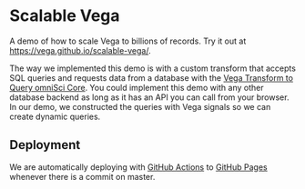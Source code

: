 # Scalable Vega

A demo of how to scale Vega to billions of records. Try it out at https://vega.github.io/scalable-vega/.

The way we implemented this demo is with a custom transform that accepts SQL queries and requests data from a database with the [Vega Transform to Query omniSci Core](https://github.com/vega/vega-transform-omnisci-core). You could implement this demo with any other database backend as long as it has an API you can call from your browser. In our demo, we constructed the queries with Vega signals so we can create dynamic queries.

## Deployment

We are automatically deploying with [GitHub Actions](https://github.com/features/actions) to [GitHub Pages](https://pages.github.com/) whenever there is a commit on master.
